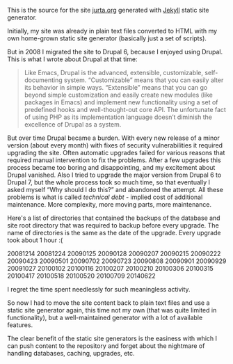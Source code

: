 
This is the source for the site [jurta.org](https://jurta.github.io/)
generated with [Jekyll](https://jekyllrb.com/) static site generator.

Initially, my site was already in plain text files converted to HTML with
my own home-grown static site generator (basically just a set of scripts).

But in 2008 I migrated the site to Drupal 6, because I enjoyed using Drupal.
This is what I wrote about Drupal at that time:

> Like Emacs, Drupal is the advanced, extensible, customizable, self-documenting system.
> “Customizable” means that you can easily alter its behavior in simple ways.
> “Extensible” means that you can go beyond simple customization and easily
> create new modules (like packages in Emacs) and implement new functionality
> using a set of predefined hooks and well-thought-out core API.
> The unfortunate fact of using PHP as its implementation language
> doesn’t diminish the excellence of Drupal as a system.

But over time Drupal became a burden.  With every new release of a minor
version (about every month) with fixes of security vulnerabilities it
required upgrading the site.  Often automatic upgrades failed for various
reasons that required manual intervention to fix the problems.
After a few upgrades this process became too boring and disappointing,
and my excitement about Drupal vanished.  Also I tried to upgrade the major
version from Drupal 6 to Drupal 7, but the whole process took so much time,
so that eventually I asked myself “Why should I do this?” and abandoned the
attempt.  All these problems is what is called _technical debt_ - implied
cost of additional maintenance.  More complexity, more moving parts, more maintenance.

Here's a list of directories that contained the backups of the database and
site root directory that was required to backup before every upgrade.  The name
of directories is the same as the date of the upgrade.  Every upgrade took about
1 hour :(

20081214
20081224
20090125
20090128
20090207
20090215
20090222
20090423
20090501
20090702
20090723
20090808
20090901
20090929
20091027
20100102
20100116
20100207
20100210
20100306
20100315
20100417
20100518
20100520
20100709
20140622

I regret the time spent needlessly for such meaningless activity.

So now I had to move the site content back to plain text files
and use a static site generator again, this time not my own
(that was quite limited in functionality), but a well-maintained
generator with a lot of available features.

The clear benefit of the static site generators is the easiness with which
I can push content to the repository and forget about the nightmare of
handling databases, caching, upgrades, etc.
